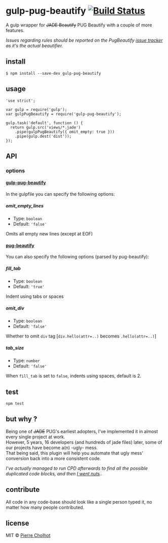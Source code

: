 # gulp-pug-beautify [![Build Status](https://travis-ci.org/pierrecholhot/gulp-pug-beautify.svg?branch=master)](https://travis-ci.org/pierrecholhot/gulp-pug-beautify)

A gulp wrapper for <strike>JADE Beautify</strike> PUG Beautify with a couple of more features.

*Issues regarding rules should be reported on the PugBeautify [issue tracker](https://github.com/vingorius/pug-beautify/issues) as it's the actual beautifier.*

## install

```
$ npm install --save-dev gulp-pug-beautify
```

## usage

```
'use strict';

var gulp = require('gulp');
var gulpPugBeautify = require('gulp-pug-beautify');

gulp.task('default', function () {
  return gulp.src('views/*.jade')
    .pipe(gulpPugBeautify({ omit_empty: true }))
    .pipe(gulp.dest('dist'));
});
```

## API

### options

#### [gulp-pug-beautify](https://github.com/PierreCholhot/gulp-pug-beautify)

In the gulpfile you can specify the following options:

##### omit_empty_lines

- Type: `boolean`
- Default: `'false'`

Omits all empty new lines (except at EOF)

#### [pug-beautify](https://github.com/vingorius/pug-beautify)

You can also specify the following options (parsed by pug-beautify):

##### fill_tab

- Type: `boolean`
- Default: `'true'`

Indent using tabs or spaces

##### omit_div

- Type: `boolean`
- Default: `'false'`

Whether to omit `div` tag [`div.hello(attr=..)` becomes `.hello(attr=..)`]

##### tab_size

- Type: `number`
- Default: `'false'`

When `fill_tab` is set to `false`, indents using spaces, default is 2.

## test

```
npm test
```

## but why ?

Being one of <strike>JADE</strike> PUG's earliest adopters, I've implemented it in almost every single project at work.<br />
However, 5 years, 16 developers (and hundreds of jade files) later, some of our projects have become a(n) -ugly- mess.<br />
That being said, this plugin will help you automate that ugly mess' conversion back into a more consistent code.

*I've actually managed to run CPD afterwards to find all the possible duplicated code blocks, and then [I went nuts](https://twitter.com/pierrecholhot/status/719548050193137665)..*

## contribute

All code in any code-base should look like a single person typed it, no matter how many people contributed.

## license

MIT © [Pierre Cholhot](http://pierre.cx/)
